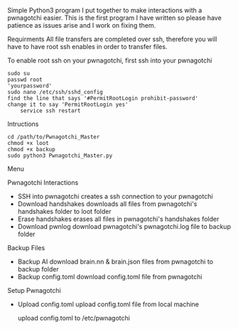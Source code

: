 Simple Python3 program I put together to make interactions with a pwnagotchi easier. This is the first program I have written so please have patience as issues arise and I work on fixing them. 

Requirments
All file transfers are completed over ssh, therefore you will have to have root ssh enables in order to transfer files. 
    
To enable root ssh on your pwnagotchi, first ssh into your pwnagotchi

    sudo su
    passwd root
    'yourpassword'
    sudo nano /etc/ssh/sshd_config
    find the line that says '#PermitRootLogin prohibit-password'
    change it to say 'PermitRootLogin yes'
        service ssh restart

Intructions 
    
    cd /path/to/Pwnagotchi_Master
    chmod +x loot
    chmod +x backup
    sudo python3 Pwnagotchi_Master.py

Menu
   
Pwnagotchi Interactions
        
- SSH into pwnagotchi
    creates a ssh connection to your pwnagotchi       
- Download handshakes
    downloads all files from pwnagotchi's handshakes folder to loot folder        
- Erase handshakes
    erases all files in pwnagotchi's handshakes folder        
- Download pwnlog
    download pwnagotchi's pwnagotchi.log file to backup folder
    
Backup Files
        
- Backup AI
    download brain.nn & brain.json files from pwnagotchi to backup folder
- Backup config.toml
    download config.toml file from pwnagotchi

Setup Pwnagotchi

- Upload config.toml
    upload config.toml file from local machine

  
    upload config.toml to /etc/pwnagotchi
